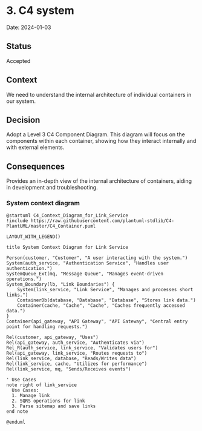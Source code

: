 # 3. C4 system

Date: 2024-01-03

## Status

Accepted

## Context

We need to understand the internal architecture of individual containers in our system.

## Decision

Adopt a Level 3 C4 Component Diagram. This diagram will focus on the components within each container, 
showing how they interact internally and with external elements.

## Consequences

Provides an in-depth view of the internal architecture of containers, aiding in development and troubleshooting.

### System context diagram

```plantuml
@startuml C4_Context_Diagram_for_Link_Service
!include https://raw.githubusercontent.com/plantuml-stdlib/C4-PlantUML/master/C4_Container.puml

LAYOUT_WITH_LEGEND()

title System Context Diagram for Link Service

Person(customer, "Customer", "A user interacting with the system.")
System(auth_service, "Authentication Service", "Handles user authentication.")
SystemQueue_Ext(mq, "Message Queue", "Manages event-driven operations.")
System_Boundary(lb, "Link Boundaries") {
    System(link_service, "Link Service", "Manages and processes short links.")
    ContainerDb(database, "Database", "Database", "Stores link data.")
    Container(cache, "Cache", "Cache", "Caches frequently accessed data.")
}
Container(api_gateway, "API Gateway", "API Gateway", "Central entry point for handling requests.")

Rel(customer, api_gateway, "Uses")
Rel(api_gateway, auth_service, "Authenticates via")
Rel_R(auth_service, link_service, "Validates users for")
Rel(api_gateway, link_service, "Routes requests to")
Rel(link_service, database, "Reads/Writes data")
Rel(link_service, cache, "Utilizes for performance")
Rel(link_service, mq, "Sends/Receives events")

' Use Cases
note right of link_service
  Use Cases:
  1. Manage link
  2. SQRS operations for link
  3. Parse sitemap and save links
end note

@enduml
```
